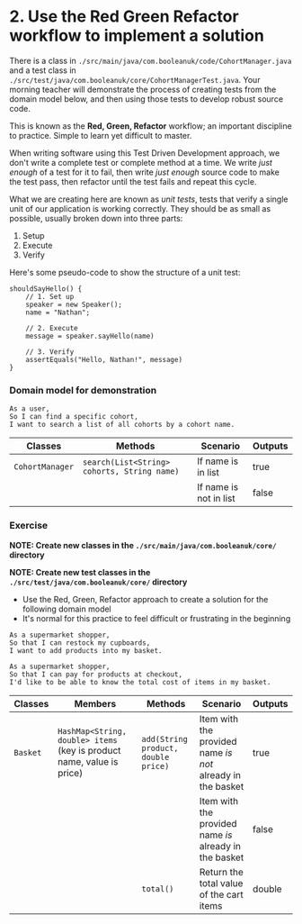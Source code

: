 # 2. Use the Red Green Refactor workflow to implement a solution

There is a class in `./src/main/java/com.booleanuk/code/CohortManager.java` and a test class in `./src/test/java/com.booleanuk/core/CohortManagerTest.java`. Your morning teacher will demonstrate the process of creating tests from the domain model below, and then using those tests to develop robust source code.

This is known as the **Red, Green, Refactor** workflow; an important discipline to practice. Simple to learn yet difficult to master.

When writing software using this Test Driven Development approach, we don't write a complete test or complete method at a time. We write *just enough* of a test for it to fail, then write *just enough* source code to make the test pass, then refactor until the test fails and repeat this cycle.

What we are creating here are known as *unit tests*, tests that verify a single unit of our application is working correctly. They should be as small as possible, usually broken down into three parts:

1. Setup
2. Execute
3. Verify

Here's some pseudo-code to show the structure of a unit test:
```
shouldSayHello() {
    // 1. Set up
    speaker = new Speaker();
    name = "Nathan";
    
    // 2. Execute
    message = speaker.sayHello(name)
    
    // 3. Verify
    assertEquals("Hello, Nathan!", message)
}
```

### Domain model for demonstration

```
As a user,
So I can find a specific cohort,
I want to search a list of all cohorts by a cohort name.
```

| Classes         | Methods                                     | Scenario               | Outputs |
|-----------------|---------------------------------------------|------------------------|---------|
| `CohortManager` | `search(List<String> cohorts, String name)` | If name is in list     | true    |
|                 |                                             | If name is not in list | false   |

### Exercise

**NOTE: Create new classes in the `./src/main/java/com.booleanuk/core/` directory**

**NOTE: Create new test classes in the `./src/test/java/com.booleanuk/core/` directory**

- Use the Red, Green, Refactor approach to create a solution for the following domain model
- It's normal for this practice to feel difficult or frustrating in the beginning

```
As a supermarket shopper,
So that I can restock my cupboards,
I want to add products into my basket.

As a supermarket shopper,
So that I can pay for products at checkout,
I'd like to be able to know the total cost of items in my basket.
```

| Classes  | Members                                                               | Methods                             | Scenario                                                   | Outputs |
|----------|-----------------------------------------------------------------------|-------------------------------------|------------------------------------------------------------|---------|
| `Basket` | `HashMap<String, double> items` (key is product name, value is price) | `add(String product, double price)` | Item with the provided name *is not* already in the basket | true    |
|          |                                                                       |                                     | Item with the provided name *is* already in the basket     | false   |
|          |                                                                       | `total()`                           | Return the total value of the cart items                   | double  |

